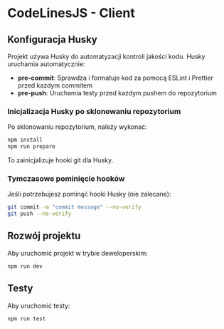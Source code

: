 # CodeLinesJS - Client

## Konfiguracja Husky

Projekt używa Husky do automatyzacji kontroli jakości kodu. Husky uruchamia automatycznie:

- **pre-commit**: Sprawdza i formatuje kod za pomocą ESLint i Prettier przed każdym commitem
- **pre-push**: Uruchamia testy przed każdym pushem do repozytorium

### Inicjalizacja Husky po sklonowaniu repozytorium

Po sklonowaniu repozytorium, należy wykonać:

```bash
npm install
npm run prepare
```

To zainicjalizuje hooki git dla Husky.

### Tymczasowe pominięcie hooków

Jeśli potrzebujesz pominąć hooki Husky (nie zalecane):

```bash
git commit -m "commit message" --no-verify
git push --no-verify
```

## Rozwój projektu

Aby uruchomić projekt w trybie deweloperskim:

```bash
npm run dev
```

## Testy

Aby uruchomić testy:

```bash
npm run test
``` 